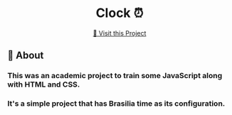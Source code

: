 <h1 align="center" style="font-weight: bold;">Clock ⏰</h1>

<p align="center">
     <a href="https://clock-brazil.netlify.app/">📱 Visit this Project</a>
</p>

<h2 id="started">📌 About</h2>
<h3>This was an academic project to train some JavaScript along with HTML and CSS.</h3>
<h3>It's a simple project that has Brasilia time as its configuration.</h3>
